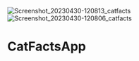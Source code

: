 ![Screenshot_20230430-120813_catfacts](https://user-images.githubusercontent.com/123213954/235339578-f7ff4847-242e-43e7-8062-321628d563ba.jpg)
![Screenshot_20230430-120806_catfacts](https://user-images.githubusercontent.com/123213954/235339579-93b62560-32eb-403c-9427-af3e25f3645c.jpg)
# CatFactsApp
